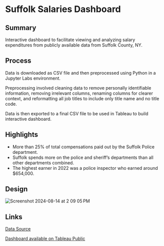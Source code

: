 # Suffolk Salaries Dashboard

Summary
---
Interactive dashboard to facilitate viewing and analyzing salary expenditures from publicly available data from Suffolk County, NY.

Process
---
Data is downloaded as CSV file and then preprocessed using Python in a Jupyter Labs environment. 

Preprocessing involved cleaning data to remove personally identifiable information, removing irrelevant columns, renaming columns for clearer context, and reformatting all job titles to include only title name and no title code. 

Data is then exported to a final CSV file to be used in Tableau to build interactive dashboard. 

Highlights
---
* More than 25% of total compensations paid out by the Suffolk Police department.
* Suffolk spends more on the police and sheriff’s departments than all other departments combined.
* The highest earner in 2022 was a police inspector who earned around $654,000.

Design
---
![Screenshot 2024-08-14 at 2 09 05 PM](https://github.com/user-attachments/assets/9d3242ad-d42d-40fa-a231-2535ff646c28)

Links
---
[Data Source](https://opendata.suffolkcountyny.gov/datasets/a857361de9c1403187f2d3129390f1d4_0/explore)

[Dashboard available on Tableau Public](https://public.tableau.com/app/profile/donnoban.maldonado/viz/CompensationExpendituresBreakdownSuffolkCountyNY/Dashboard1)


